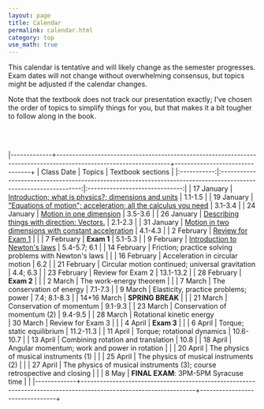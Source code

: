```yaml
---
layout: page
title: Calendar
permalink: calendar.html
category: top 
use_math: true
---
```


    
This calendar is tentative and will likely change as the semester progresses. Exam dates will not change without overwhelming consensus, but topics might be adjusted if the calendar changes.

Note that the textbook does not track our presentation exactly; I've chosen the order of topics to simplify things for you, but that makes it a bit tougher to follow along in the book.

<br><br>

|-------------+------------------------------------------------------------------------------------------------------------------+--------------------------------+
| Class Date  | Topics                                                                                                           | Textbook sections              |
|:-----------:|:----------------------------------------------------------------------------------------------------------------:|:------------------------------:|
| 17 January  | <a href="slides/lec1/lecture1.pdf">Introduction; what is physics?; dimensions and units</a>                                             | 1.1-1.5                        |
| 19 January  | <a href="slides/lec2/lecture2.pdf">"Equations of motion"; acceleration; all the calculus you need</a>                                                   | 3.1-3.4                        |
| 24 January  | <a href="slides/lec3/lecture3.pdf">Motion in one dimension</a>                                                                                          | 3.5-3.6                        |
| 26 January  | <a href="slides/lec4/lecture4.pdf">Describing things with direction: Vectors.</a>                                                                       | 2.1-2.3                        |
| 31 January  | <a href="slides/lec5/lecture5.pdf">Motion in two dimensions with constant acceleration</a>                                                                                                | 4.1-4.3                        |
| 2  February | <a href="slides/lec6/lecture6.pdf">Review for Exam 1</a>                                                                                                |                                |
| 7  February | **Exam 1**                                                                                                       | 5.1-5.3                        |
| 9  February | <a href="slides/lec7/lecture7.pdf">Introduction to Newton's laws</a>                                                                              | 5.4-5.7; 6.1                   |
| 14 February | Friction; practice solving problems with Newton's laws                                                           |                                |
| 16 February | Acceleration in circular motion                                                                                  | 6.2                            |
| 21 February | Circular motion continued; universal gravitation                                                                 | 4.4; 6.3                       |
| 23 February | Review for Exam 2                                                                                                        | 13.1-13.2                      |
| 28 February | **Exam 2**                                                                                                       |                                |
| 2 March     | The work-energy theorem                                                                                          |                                |
| 7  March    | The conservation of energy                                                                                       | 7.1-7.3                        |
| 9  March    | Elasticity, practice problems; power                                                                             | 7.4; 8.1-8.3                   |
| 14+16 March | **SPRING BREAK**                                                                                                 |                                |
| 21 March    | Conservation of momentum                                                    | 9.1-9.3                        | 
| 23 March    | Conservation of momentum (2)                                                                   | 9.4-9.5                        |
| 28 March    | Rotational kinetic energy      
| 30 March    | Review for Exam 3                                                                                                |                                |
| 4  April    | **Exam 3**                                                                                                       |                                |
| 6  April    | Torque; static equilibrium                                                                                       | 11.2-11.3                      |
| 11 April    | Torque; rotational dynamics                                                                                      | 10.6-10.7                      |
| 13 April    | Combining rotation and translation                                                                               | 10.8                           |
| 18 April    | Angular momentum; work and power in rotation                                                                     |                                |
| 20 April    | The physics of musical instruments (1)                                                                           |                                | 
| 25 April    | The physics of musical instruments (2)                                                                           |                                |
| 27 April    | The physics of musical instruments (3); course retrospective and closing                                         |                                |
| 8 May      | **FINAL EXAM**: 3PM-5PM Syracuse time                                                                            |                                |
|-------------+------------------------------------------------------------------------------------------------------------------+--------------------------------+




